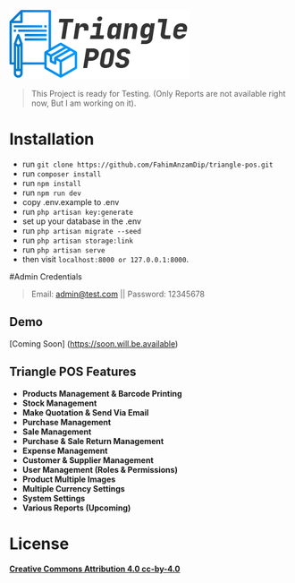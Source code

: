 ![Triangle POS](public/images/logo-dark.png)
>This Project is ready for Testing. (Only Reports are not available right now, But I am working on it).

# Installation

- run `` git clone https://github.com/FahimAnzamDip/triangle-pos.git ``
- run ``composer install `` 
- run `` npm install ``
- run ``npm run dev``
- copy .env.example to .env
- run `` php artisan key:generate ``
- set up your database in the .env
- run `` php artisan migrate --seed ``
- run `` php artisan storage:link ``
- run `` php artisan serve ``
- then visit `` localhost:8000 or 127.0.0.1:8000 ``.


#Admin Credentials
> Email: admin@test.com || Password: 12345678

## Demo

[Coming Soon] (https://soon.will.be.available)

## Triangle POS Features

- **Products Management & Barcode Printing**
- **Stock Management**
- **Make Quotation & Send Via Email**
- **Purchase Management**
- **Sale Management**
- **Purchase & Sale Return Management**
- **Expense Management**
- **Customer & Supplier Management**
- **User Management (Roles & Permissions)**
- **Product Multiple Images**
- **Multiple Currency Settings**
- **System Settings**
- **Various Reports (Upcoming)**

# License
**[Creative Commons Attribution 4.0	cc-by-4.0](https://creativecommons.org/licenses/by/4.0/)**
